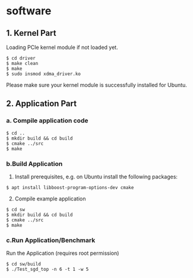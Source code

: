 # software

## 1. Kernel Part
Loading PCIe kernel module if not loaded yet. 
```
$ cd driver
$ make clean
$ make
$ sudo insmod xdma_driver.ko
```
Please make sure your kernel module is successfully installed for Ubuntu.

## 2. Application Part
### a. Compile application code
```
$ cd ..
$ mkdir build && cd build
$ cmake ../src
$ make
```

### b.Build Application
1. Install prerequisites, e.g. on Ubuntu install the following packages:
```
$ apt install libboost-program-options-dev cmake
```
2. Compile example application
```
$ cd sw
$ mkdir build && cd build
$ cmake ../src
$ make
```

### c.Run Application/Benchmark

Run the Application (requires root permission)
```
$ cd sw/build
$ ./Test_sgd_top -n 6 -t 1 -w 5
```
